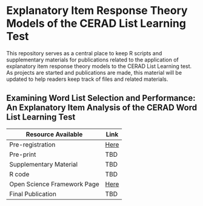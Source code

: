 # Explanatory Item Response Theory Models of the CERAD List Learning Test

This repository serves as a central place to keep R scripts and supplementary materials for publications related to the application of explanatory item response theory models to the CERAD List Learning test. As projects are started and publications are made, this material will be updated to help readers keep track of files and related materials.

## Examining Word List Selection and Performance: An Explanatory Item Analysis of the CERAD Word List Learning Test
|Resource Available|Link|
|---|---|
|Pre-registration|[Here](https://osf.io/pyd63)|
|Pre-print|TBD|
|Supplementary Material|TBD|
|R code|TBD|
|Open Science Framework Page|[Here](https://osf.io/bd8s9/)|
|Final Publication|TBD|
